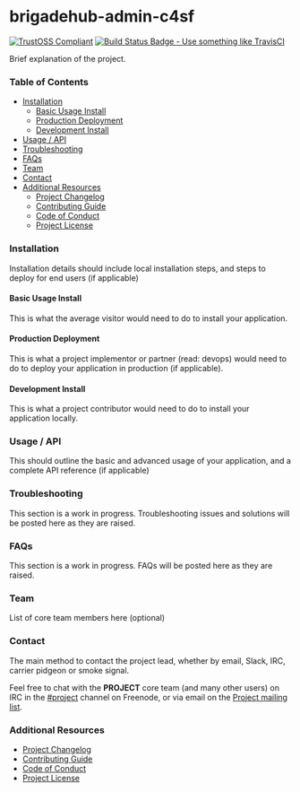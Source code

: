 # brigadehub-admin-c4sf

[![TrustOSS Compliant](http://trustoss.org/badge_version.svg)](http://trustoss.org)
[![Build Status Badge - Use something like TravisCI](https://img.shields.io/badge/build-status-brightgreen.svg)](http://about.travis-ci.org/docs/user/getting-started/)

Brief explanation of the project.

### Table of Contents

- [Installation](#installation)
  - [Basic Usage Install](#basic-usage-install)
  - [Production Deployment](#production-deployment)
  - [Development Install](#development-install)
- [Usage / API](#usage--api)
- [Troubleshooting](#troubleshooting)
- [FAQs](#faqs)
- [Team](#team)
- [Contact](#contact)
- [Additional Resources](#additional-resources)
  - [Project Changelog](/CHANGELOG.md)
  - [Contributing Guide](/CONTRIBUTING.md)
  - [Code of Conduct](/CODEOFCONDUCT.md)
  - [Project License](/LICENSE.md)

### Installation

Installation details should include local installation steps, and steps to deploy for end users (if applicable)

#### Basic Usage Install

This is what the average visitor would need to do to install your application.

#### Production Deployment

This is what a project implementor or partner (read: devops) would need to do to deploy your application in production (if applicable).

#### Development Install

This is what a project contributor would need to do to install your application locally.

### Usage / API

This should outline the basic and advanced usage of your application, and a complete API reference (if applicable)

### Troubleshooting

This section is a work in progress. Troubleshooting issues and solutions will be posted here as they are raised.

### FAQs

This section is a work in progress. FAQs will be posted here as they are raised.

### Team

List of core team members here (optional)

### Contact

The main method to contact the project lead, whether by email, Slack, IRC, carrier pidgeon or smoke signal.

Feel free to chat with the __PROJECT__ core team (and many other users) on IRC in the  [#project](irc://irc.freenode.net/project) channel on Freenode, or via email on the [Project mailing list]().

### Additional Resources

- [Project Changelog](CHANGELOG.md)
- [Contributing Guide]({opts.contributingLocation})
- [Code of Conduct]({opts.cocLocation})
- [Project License]({opts.licenseLocation})